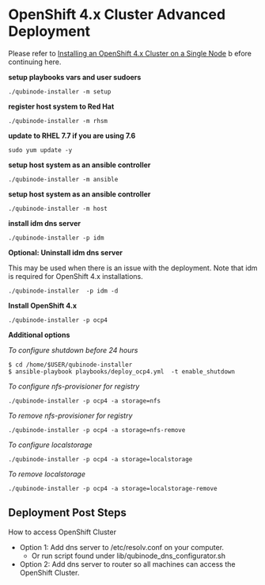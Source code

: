 # OpenShift 4.x Cluster Advanced Deployment 

Please refer to [Installing an OpenShift 4.x Cluster on a Single Node](openshift4_installation_steps.md) b
efore continuing here.

****setup playbooks vars and user sudoers****  
```
./qubinode-installer -m setup
```

****register host system to Red Hat****  
```
./qubinode-installer -m rhsm
```
****update to RHEL 7.7 if you are using 7.6****
```
sudo yum update -y
```

****setup host system as an ansible controller****
```
./qubinode-installer -m ansible
```

****setup host system as an ansible controller****
```
./qubinode-installer -m host
```

****install idm dns server****
```
./qubinode-installer -p idm
```

****Optional: Uninstall idm dns server****

This may be used when there is an issue with the deployment. Note that idm is required for OpenShift 4.x installations.
```
./qubinode-installer  -p idm -d
```

****Install OpenShift 4.x****
```
./qubinode-installer -p ocp4
```

**Additional options**  

*To configure shutdown before 24 hours*
```
$ cd /home/$USER/qubinode-installer
$ ansible-playbook playbooks/deploy_ocp4.yml  -t enable_shutdown
```

*To configure nfs-provisioner for registry*
```
./qubinode-installer -p ocp4 -a storage=nfs
```

*To remove nfs-provisioner for registry*
```
./qubinode-installer -p ocp4 -a storage=nfs-remove
```

*To configure localstorage*
```
./qubinode-installer -p ocp4 -a storage=localstorage
```

*To remove localstorage*
```
./qubinode-installer -p ocp4 -a storage=localstorage-remove
```

## Deployment Post Steps

How to access OpenShift Cluster
* Option 1: Add dns server to /etc/resolv.conf on your computer.
  - Or run script found under lib/qubinode_dns_configurator.sh
* Option 2: Add dns server to router so all machines can access the OpenShift Cluster.
